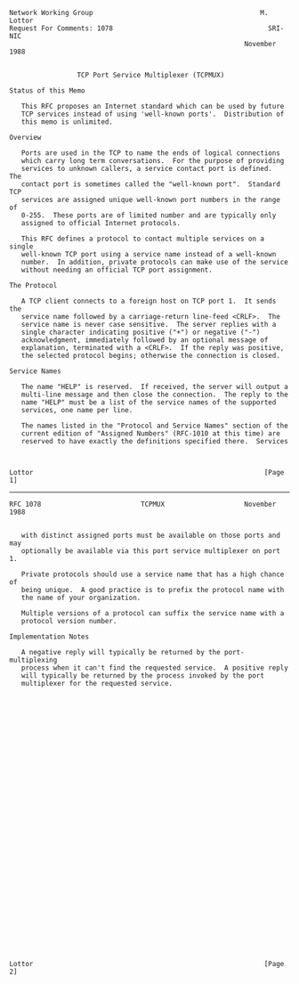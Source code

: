     Network Working Group                                          M. Lottor
    Request For Comments: 1078                                       SRI-NIC
                                                               November 1988


                     TCP Port Service Multiplexer (TCPMUX)

    Status of this Memo

       This RFC proposes an Internet standard which can be used by future
       TCP services instead of using 'well-known ports'.  Distribution of
       this memo is unlimited.

    Overview

       Ports are used in the TCP to name the ends of logical connections
       which carry long term conversations.  For the purpose of providing
       services to unknown callers, a service contact port is defined.  The
       contact port is sometimes called the "well-known port".  Standard TCP
       services are assigned unique well-known port numbers in the range of
       0-255.  These ports are of limited number and are typically only
       assigned to official Internet protocols.

       This RFC defines a protocol to contact multiple services on a single
       well-known TCP port using a service name instead of a well-known
       number.  In addition, private protocols can make use of the service
       without needing an official TCP port assignment.

    The Protocol

       A TCP client connects to a foreign host on TCP port 1.  It sends the
       service name followed by a carriage-return line-feed <CRLF>.  The
       service name is never case sensitive.  The server replies with a
       single character indicating positive ("+") or negative ("-")
       acknowledgment, immediately followed by an optional message of
       explanation, terminated with a <CRLF>.  If the reply was positive,
       the selected protocol begins; otherwise the connection is closed.

    Service Names

       The name "HELP" is reserved.  If received, the server will output a
       multi-line message and then close the connection.  The reply to the
       name "HELP" must be a list of the service names of the supported
       services, one name per line.

       The names listed in the "Protocol and Service Names" section of the
       current edition of "Assigned Numbers" (RFC-1010 at this time) are
       reserved to have exactly the definitions specified there.  Services



    Lottor                                                          [Page 1]

------------------------------------------------------------------------

``` newpage
RFC 1078                         TCPMUX                    November 1988


   with distinct assigned ports must be available on those ports and may
   optionally be available via this port service multiplexer on port 1.

   Private protocols should use a service name that has a high chance of
   being unique.  A good practice is to prefix the protocol name with
   the name of your organization.

   Multiple versions of a protocol can suffix the service name with a
   protocol version number.

Implementation Notes

   A negative reply will typically be returned by the port-multiplexing
   process when it can't find the requested service.  A positive reply
   will typically be returned by the process invoked by the port
   multiplexer for the requested service.



































Lottor                                                          [Page 2]
```
